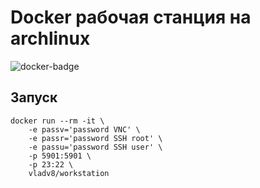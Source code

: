 # Docker рабочая станция на archlinux

![docker-badge](http://dockeri.co/image/vladv8/workstation)

## Запуск

	docker run --rm -it \
        -e passv='password VNC' \
        -e passr='password SSH root' \
        -e passu='password SSH user' \
        -p 5901:5901 \
        -p 23:22 \
        vladv8/workstation

